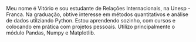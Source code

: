 Meu nome é Vitório e sou estudante de Relações Internacionais, na Unesp - Franca. Na graduação, obtive interesse em métodos quantitativos e análise de dados utilziando Python.
Estou aprendendo sozinho, com cursos e colocando em prática com projetos pessoais.
Utilizo principalmente o módulo Pandas, Numpy e Matplotlib.
